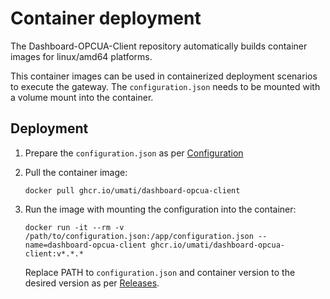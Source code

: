 # Container deployment

The Dashboard-OPCUA-Client repository automatically builds container images for linux/amd64 platforms.

This container images can be used in containerized deployment scenarios to execute the gateway.
The `configuration.json` needs to be mounted with a volume mount into the container.

## Deployment

1. Prepare the `configuration.json` as per [Configuration](./Configuration.md)
2. Pull the container image:

   ``` shell
   docker pull ghcr.io/umati/dashboard-opcua-client
   ```

3. Run the image with mounting the configuration into the container:

    ``` shell
    docker run -it --rm -v /path/to/configuration.json:/app/configuration.json --name=dashboard-opcua-client ghcr.io/umati/dashboard-opcua-client:v*.*.*
    ```

    Replace PATH to `configuration.json` and container version to the desired version as per [Releases](https://github.com/umati/Dashboard-OPCUA-Client/releases).

